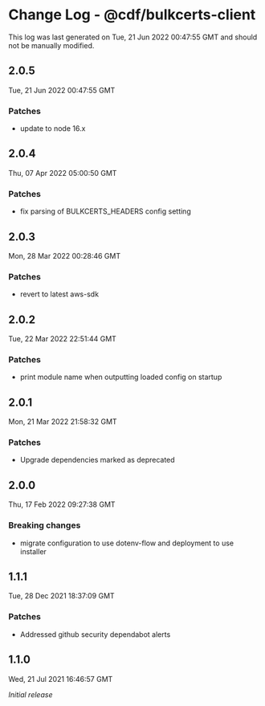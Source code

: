 # Change Log - @cdf/bulkcerts-client

This log was last generated on Tue, 21 Jun 2022 00:47:55 GMT and should not be manually modified.

## 2.0.5

Tue, 21 Jun 2022 00:47:55 GMT

### Patches

- update to node 16.x

## 2.0.4

Thu, 07 Apr 2022 05:00:50 GMT

### Patches

- fix parsing of BULKCERTS_HEADERS config setting

## 2.0.3

Mon, 28 Mar 2022 00:28:46 GMT

### Patches

- revert to latest aws-sdk

## 2.0.2

Tue, 22 Mar 2022 22:51:44 GMT

### Patches

- print module name when outputting loaded config on startup

## 2.0.1

Mon, 21 Mar 2022 21:58:32 GMT

### Patches

- Upgrade dependencies marked as deprecated

## 2.0.0

Thu, 17 Feb 2022 09:27:38 GMT

### Breaking changes

- migrate configuration to use dotenv-flow and deployment to use installer

## 1.1.1

Tue, 28 Dec 2021 18:37:09 GMT

### Patches

- Addressed github security dependabot alerts

## 1.1.0

Wed, 21 Jul 2021 16:46:57 GMT

_Initial release_
